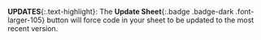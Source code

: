 __UPDATES__{:.text-highlight}: The __Update Sheet__{:.badge .badge-dark .font-larger-105} button will force code in your sheet to be updated to the most recent version.